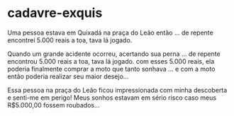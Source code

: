 # cadavre-exquis
Uma pessoa estava em Quixadá na praça do Leão então ...
de repente encontrei 5.000 reais a toa, tava lá jogado.

Quando um grande acidente ocorreu, acertando sua perna ...
de repente encontrou 5.000 reais a toa, tava lá jogado.
com esses 5.000 reais, ela poderia finalmente comprar a moto que tanto sonhava ...
e com a moto então poderia realizar seu maior desejo...

Essa pessoa na praça do Leão ficou impressionada com minha descoberta e senti-me em perigo!
Meus sonhos estavam em sério risco caso meus R$5.000,00 fossem roubados...

